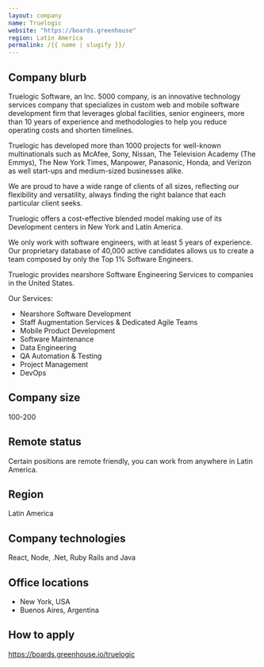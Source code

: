 ```yaml
---
layout: company
name: Truelogic
website: "https://boards.greenhouse"
region: Latin America
permalink: /{{ name | slugify }}/
---
```


## Company blurb

Truelogic Software, an Inc. 5000 company,  is an innovative technology services company that specializes in custom web and mobile software development firm that leverages global facilities, senior engineers, more than 10 years of experience and methodologies to help you reduce operating costs and shorten timelines.

Truelogic has developed more than 1000 projects for well-known multinationals such as McAfee, Sony, Nissan, The Television Academy (The Emmys), The New York Times, Manpower, Panasonic, Honda, and Verizon as well start-ups and medium-sized businesses alike. 

We are proud to have a wide range of clients of all sizes, reflecting our flexibility and versatility, always finding the right balance that each particular client seeks.

Truelogic offers a cost-effective blended model making use of its Development centers in New York and Latin America.

We only work with software engineers, with at least 5 years of experience. Our proprietary database of 40,000 active candidates allows us to create a team composed by only the Top 1% Software Engineers.

Truelogic provides nearshore Software Engineering Services to companies in the United States. 

Our Services:
- Nearshore Software Development
- Staff Augmentation Services & Dedicated Agile Teams
- Mobile Product Development
- Software Maintenance
- Data Engineering
- QA Automation & Testing
- Project Management
- DevOps

## Company size

100-200

## Remote status

Certain positions are remote friendly, you can work from anywhere in Latin America.

## Region

Latin America

## Company technologies

React, Node, .Net, Ruby Rails and Java

## Office locations

- New York, USA
- Buenos Aires, Argentina

## How to apply

https://boards.greenhouse.io/truelogic